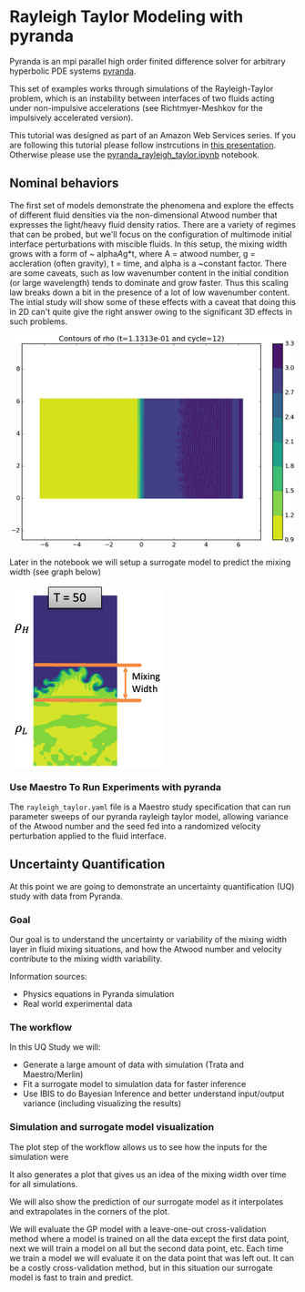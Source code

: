 # Rayleigh Taylor Modeling with pyranda

Pyranda is an mpi parallel high order finited difference solver for arbitrary hyperbolic PDE systems [pyranda](https://github.com/LLNL/pyranda). 

This set of examples works through simulations of the Rayleigh-Taylor problem,
which is an instability between interfaces of two fluids acting under non-impulsive accelerations (see Richtmyer-Meshkov for the impulsively accelerated version).

This tutorial was designed as part of an Amazon Web Services series. If you are following this tutorial please follow instrcutions in [this presentation](AWS_Tutorial_2024.pptx). Otherwise please use the [pyranda_rayleigh_taylor.ipynb](pyranda_rayleigh_taylor.ipynb) notebook.

## Nominal behaviors

The first set of models demonstrate the phenomena and explore the effects of different fluid densities via the non-dimensional Atwood number that expresses the light/heavy fluid
density ratios.  There are a variety of regimes that can be probed, but we'll focus on the configuration of multimode initial interface perturbations with miscible fluids.  In this
setup, the mixing width grows with a form of ~ alpha*A*g*t, where A = atwood number, g = accleration (often gravity), t = time, and alpha is a ~constant factor.  There are some caveats,
such as low wavenumber content in the initial condition (or large wavelength) tends to dominate and grow faster.  Thus this scaling law breaks down a bit in the presence of a lot of
low wavenumber content.  The intial study will show some of these effects with a caveat that doing this in 2D can't quite give the right answer owing to the significant 3D effects in
such problems.

<img src="rho_contour_long.gif" align="center" alt="Rayleigh-Taylor Simluation in Pyranda">

Later in the notebook we will setup a surrogate model to predict the mixing width (see graph below)


<img src="mixing_width.png" align="center" alt="mixing width def">


### Use Maestro To Run Experiments with pyranda

The `rayleigh_taylor.yaml` file is a Maestro study specification that can run parameter sweeps of our pyranda rayleigh taylor model, allowing variance of the Atwood number and
the seed fed into a randomized velocity perturbation applied to the fluid interface.

## Uncertainty Quantification

At this point we are going to demonstrate an uncertainty quantification (UQ) study with data from Pyranda.

### Goal

Our goal is to understand the uncertainty or variability of the mixing width layer in fluid mixing situations, and how the Atwood number and velocity contribute to the mixing width variability.

Information sources:
* Physics equations in Pyranda simulation
* Real world experimental data

### The workflow

In this UQ Study we will:
* Generate a large amount of data with simulation (Trata and Maestro/Merlin)
* Fit a surrogate model to simulation data for faster inference
* Use IBIS to do Bayesian Inference and better understand input/output variance (including visualizing the results)

### Simulation and surrogate model visualization

The plot step of the workflow allows us to see how the inputs for the simulation were

It also generates a plot that gives us an idea of the mixing width over time for all simulations. 

We will also show the prediction of our surrogate model as it interpolates and extrapolates in the corners of the plot.

We will evaluate the GP model with a leave-one-out cross-validation method where a model is trained on all the data except the first data point, next we will train a model on all but the second data point, etc. Each time we train a model we will evaluate it on the data point that was left out. It can be a costly cross-validation method, but in this situation our surrogate model is fast to train and predict.
